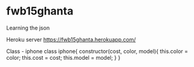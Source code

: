 # fwb15ghanta
Learning the json 

Heroku server <https://fwb15ghanta.herokuapp.com/>

Class - iphone class iphone{ constructor(cost, color, model){ this.color = color; this.cost = cost; this.model = model; } }